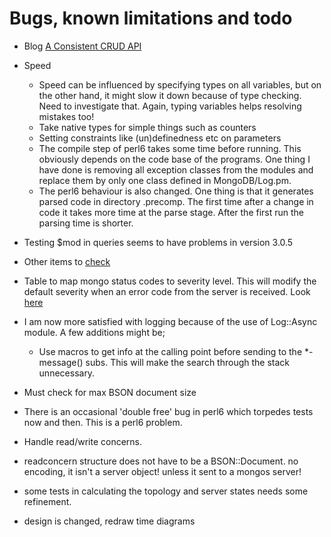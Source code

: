 # Bugs, known limitations and todo

* Blog [A Consistent CRUD API](https://www.mongodb.com/blog/post/consistent-crud-api-next-generation-mongodb-drivers?jmp=docs&_ga=1.72964115.1411139568.1420476116)
* Speed
  * Speed can be influenced by specifying types on all variables, but on the other hand, it might slow it down because of type checking. Need to investigate that. Again, typing variables helps resolving mistakes too!
  * Take native types for simple things such as counters
  * Setting constraints like (un)definedness etc on parameters
  * The compile step of perl6 takes some time before running. This obviously depends on the code base of the programs. One thing I have done is removing all exception classes from the modules and replace them by only one class defined in MongoDB/Log.pm.
  * The perl6 behaviour is also changed. One thing is that it generates parsed code in directory .precomp. The first time after a change in code it takes more time at the parse stage. After the first run the parsing time is shorter.

* Testing $mod in queries seems to have problems in version 3.0.5
* Other items to [check](https://docs.mongodb.org/manual/reference/limits/)
* Table to map mongo status codes to severity level. This will modify the default severity when an error code from the server is received. Look [here](https://github.com/mongodb/mongo/blob/master/docs/errors.md)
* I am now more satisfied with logging because of the use of Log::Async module. A few additions might be;
  * Use macros to get info at the calling point before sending to the \*-message() subs. This will make the search through the stack unnecessary.
* Must check for max BSON document size
* There is an occasional 'double free' bug in perl6 which torpedes tests now and then. This is a perl6 problem.

* Handle read/write concerns.
* readconcern structure does not have to be a BSON::Document. no encoding, it isn't a server object! unless it sent to a mongos server!
* some tests in calculating the topology and server states needs some refinement.

* design is changed, redraw time diagrams
